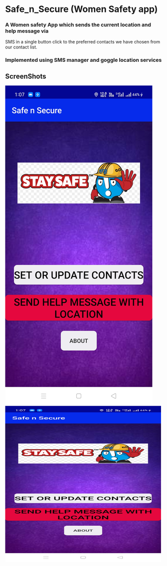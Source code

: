 # Safe_n_Secure (Women Safety app)

### A Women safety App which sends the current location and help message via
SMS in a single button click to the preferred contacts we have chosen from our
contact list.

### Implemented using SMS manager and goggle location services

## ScreenShots

![alt text](https://github.com/shubhamaswal205/Safe_n_Secure/blob/main/Screenshots/ss01.jpg?raw=true)
<img src="https://github.com/shubhamaswal205/Safe_n_Secure/blob/main/Screenshots/ss01.jpg" width="500" height="500"/>
